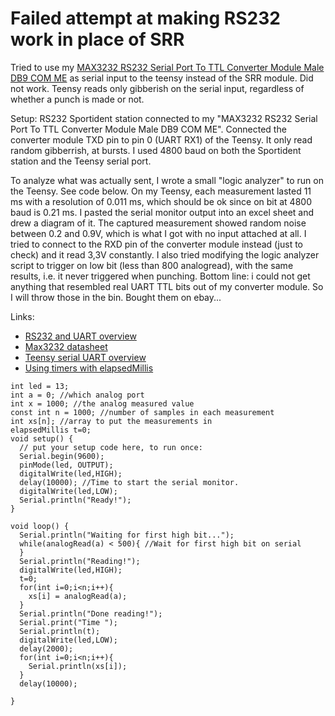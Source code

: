 # Failed attempt at making RS232 work in place of SRR
Tried to use my [MAX3232 RS232 Serial Port To TTL Converter Module Male DB9 COM ME](https://www.ebay.com/itm/RS232-Serial-Port-To-TTL-Converter-Module-MAX3232-DB9-Connector-With-Cable-MO-/152193124831) as serial input to the teensy instead of the SRR module. Did not work. Teensy reads only gibberish on the serial input, regardless of whether a punch is made or not. 

Setup:
RS232 Sportident station connected to my "MAX3232 RS232 Serial Port To TTL Converter Module Male DB9 COM ME". 
Connected the converter module TXD pin to pin 0 (UART RX1) of the Teensy. It only read random gibberrish, at bursts. 
I used 4800 baud on both the Sportident station and the Teensy serial port.

To analyze what was actually sent, I wrote a small "logic analyzer" to run on the Teensy. See code below.
On my Teensy, each measurement lasted 11 ms with a resolution of 0.011 ms, which should be ok since on bit at 4800 baud is 0.21 ms. 
I pasted the serial monitor output into an excel sheet and drew a diagram of it. The captured measurement showed random noise between 0.2 and 0.9V, which is what I got with no input attached at all.
I tried to connect to the RXD pin of the converter module instead (just to check) and it read 3,3V constantly. I also tried modifying the logic analyzer script to trigger on low bit (less than 800 analogread), with the same results, i.e. it never triggered when punching.
Bottom line: i could not get anything that resembled real UART TTL bits out of my converter module. So I will throw those in the bin. Bought them on ebay...

Links: 
- [RS232 and UART overview](https://www.sparkfun.com/tutorials/215)
- [Max3232 datasheet](http://www.ti.com/lit/ds/symlink/max3232.pdf)
- [Teensy serial UART overview](https://www.pjrc.com/teensy/td_uart.html)
- [Using timers with elapsedMillis](https://www.pjrc.com/teensy/td_timing_elaspedMillis.html)

```
int led = 13;
int a = 0; //which analog port
int x = 1000; //the analog measured value
const int n = 1000; //number of samples in each measurement
int xs[n]; //array to put the measurements in
elapsedMillis t=0;
void setup() {
  // put your setup code here, to run once:
  Serial.begin(9600);
  pinMode(led, OUTPUT);
  digitalWrite(led,HIGH);
  delay(10000); //Time to start the serial monitor.
  digitalWrite(led,LOW);
  Serial.println("Ready!");     
}

void loop() {
  Serial.println("Waiting for first high bit...");     
  while(analogRead(a) < 500){ //Wait for first high bit on serial
  }
  Serial.println("Reading!");     
  digitalWrite(led,HIGH);
  t=0;
  for(int i=0;i<n;i++){
    xs[i] = analogRead(a);
  }
  Serial.println("Done reading!");     
  Serial.print("Time ");
  Serial.println(t);
  digitalWrite(led,LOW);     
  delay(2000);
  for(int i=0;i<n;i++){
    Serial.println(xs[i]); 
  }
  delay(10000);

}
```
